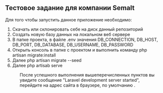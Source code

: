 <h2>Тестовое задание для компании Semalt</h2>
<p>Для того чтобы запустить данное приложение необходимо:</p>
<ol>
  <li>Скачать или склонировать себе на диск данный репозиторий</li>
  <li>Создать новую базу данных на локальном веб сервере</li>
  <li>В папке проекта, в файле .env значения DB_CONNECTION, DB_HOST, DB_PORT, DB_DATABASE, DB_USERNAME, DB_PASSWORD</li>
  <li>Открыть консоль в папке с проектом и выполнить команду php artisan migrate:install</li>
  <li>Далее php artisan migrate --seed</li>
  <li>Далее php artisab serve</li>
<ol>
<p>После успешного выполнения вышеперечисленных пунктов вы увидите сообщение "Laravel development server started", перейдите на адрес сайта в браузере, по умолчанию <http://127.0.0.1:8000>.</p>
